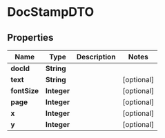# DocStampDTO

## Properties
Name | Type | Description | Notes
------------ | ------------- | ------------- | -------------
**docId** | **String** |  | 
**text** | **String** |  |  [optional]
**fontSize** | **Integer** |  |  [optional]
**page** | **Integer** |  |  [optional]
**x** | **Integer** |  |  [optional]
**y** | **Integer** |  |  [optional]
